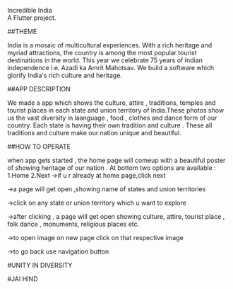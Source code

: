 Incredible India   
A Flutter project.

##THEME

India is a mosaic of multicultural experiences. With a rich heritage and myriad attractions, the country is among the most popular tourist destinations in the world. This year we celebrate 75 years of Indian independence i.e. Azadi ka Amrit Mahotsav. We build a software which glorify India's rich culture and heritage.

##APP DESCRIPTION

We made a app which shows the culture, attire , traditions, temples and tourist places in each state and union territory of India.These photos show us the vast diversity in laanguage , food , clothes and dance form of our country. Each state is having their own tradition and culture . These all traditions and culture make our nation unique and beautiful.

##HOW TO OPERATE

when app gets started , the home page will comeup with a beautiful poster of showing heritage of our nation . At bottom two options are available : 1.Home
2.Next ->if u r already at home page,click next

->a page will get open ,showing name of states and union territories





->click on any state or union territory which u want to explore

->after clicking , a page will get open showing culture, attire, tourist place , folk dance , monuments, religious places etc.





->to open image on new page click on that respective image

->to go back use navigation button

#UNITY IN DIVERSITY

#JAI HIND

